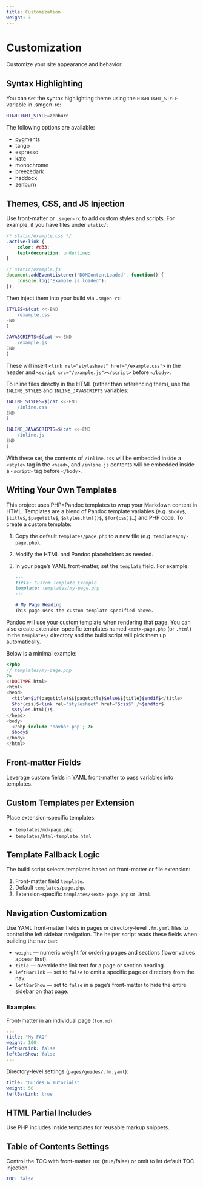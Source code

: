 ```yaml
---
title: Customization
weight: 3
---
```


# Customization

Customize your site appearance and behavior:

## Syntax Highlighting

You can set the syntax highlighting theme using the `HIGHLIGHT_STYLE` variable in .smgen-rc:

```bash
HIGHLIGHT_STYLE=zenburn
```

The following options are available:

* pygments
* tango
* espresso
* kate
* monochrome
* breezedark
* haddock
* zenburn

## Themes, CSS, and JS Injection

Use front-matter or `.smgen-rc` to add custom styles and scripts. For example, if you have files under `static/`:

```css
/* static/example.css */
.active-link {
    color: #d33;
    text-decoration: underline;
}
```

```js
// static/example.js
document.addEventListener('DOMContentLoaded', function() {
    console.log('Example.js loaded');
});
```

Then inject them into your build via `.smgen-rc`:

```bash
STYLES=$(cat <<-END
    /example.css
END
)

JAVASCRIPTS=$(cat <<-END
    /example.js
END
)
```

These will insert `<link rel="stylesheet" href="/example.css">` in the header and `<script src="/example.js"></script>` before `</body>`.

To inline files directly in the HTML (rather than referencing them), use the `INLINE_STYLES` and `INLINE_JAVASCRIPTS` variables:

```bash
INLINE_STYLES=$(cat <<-END
    /inline.css
END
)

INLINE_JAVASCRIPTS=$(cat <<-END
    /inline.js
END
)
```

With these set, the contents of `/inline.css` will be embedded inside a `<style>` tag in the `<head>`, and `/inline.js` contents will be embedded inside a `<script>` tag before `</body>`.

## Writing Your Own Templates

This project uses PHP+Pandoc templates to wrap your Markdown content in HTML. Templates are a blend of Pandoc template variables (e.g. `$body$`, `$title$`, `$pagetitle$`, `$styles.html()$`, `$for(css)$…`) and PHP code. To create a custom template:

1. Copy the default `templates/page.php` to a new file (e.g. `templates/my-page.php`).
2. Modify the HTML and Pandoc placeholders as needed.
3. In your page’s YAML front-matter, set the `template` field. For example:

   ```markdown
   ---
   title: Custom Template Example
   template: templates/my-page.php
   ---

   # My Page Heading
   This page uses the custom template specified above.
   ```

Pandoc will use your custom template when rendering that page. You can also create extension-specific templates named `<ext>-page.php` (or `.html`) in the `templates/` directory and the build script will pick them up automatically.

Below is a minimal example:

```php
<?php
// templates/my-page.php
?>
<!DOCTYPE html>
<html>
<head>
  <title>$if(pagetitle)$${pagetitle}$else$${title}$endif$</title>
  $for(css)$<link rel="stylesheet" href="$css$" />$endfor$
  $styles.html()$
</head>
<body>
  <?php include 'navbar.php'; ?>
  $body$
</body>
</html>
```

## Front-matter Fields

Leverage custom fields in YAML front-matter to pass variables into templates.

## Custom Templates per Extension

Place extension-specific templates:

- `templates/md-page.php`
- `templates/html-template.html`

## Template Fallback Logic

The build script selects templates based on front-matter or file extension:

1. Front-matter field `template`.
2. Default `templates/page.php`.
3. Extension-specific `templates/<ext>-page.php` or `.html`.

## Navigation Customization

Use YAML front-matter fields in pages or directory-level `.fm.yaml` files to control the left sidebar navigation. The helper script reads these fields when building the nav bar:

- `weight` — numeric weight for ordering pages and sections (lower values appear first).
- `title` — override the link text for a page or section heading.
- `leftBarLink` — set to `false` to omit a specific page or directory from the nav.
- `leftBarShow` — set to `false` in a page’s front-matter to hide the entire sidebar on that page.

### Examples

Front-matter in an individual page (`foo.md`):

```yaml
---
title: "My FAQ"
weight: 100
leftBarLink: false
leftBarShow: false
---
```

Directory-level settings (`pages/guides/.fm.yaml`):

```yaml
title: "Guides & Tutorials"
weight: 50
leftBarLink: true
```

## HTML Partial Includes

Use PHP includes inside templates for reusable markup snippets.

## Table of Contents Settings

Control the TOC with front-matter `TOC` (true/false) or omit to let default TOC injection.

```yaml
TOC: false
```